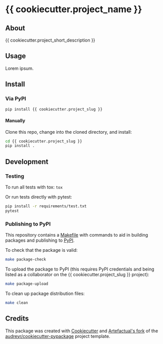 # {{ cookiecutter.project_name }}

## About

{{ cookiecutter.project_short_description }}

## Usage

Lorem ipsum.

## Install

### Via PyPI

```bash
pip install {{ cookiecutter.project_slug }}
```

#### Manually

Clone this repo, change into the cloned directory, and install:

```bash
cd {{ cookiecutter.project_slug }}
pip install .
```

## Development

### Testing

To run all tests with tox: `tox`

Or run tests directly with pytest:
```bash
pip install -r requirements/test.txt
pytest
```

### Publishing to PyPI

This repository contains a [Makefile](Makefile) with commands to aid in
building packages and publishing to [PyPI][pypi].

To check that the package is valid:
```bash
make package-check
```

To upload the package to PyPI (this requires PyPI credentials and being
listed as a collaborator on the {{ cookiecutter.project_slug }} project):
```bash
make package-upload
```

To clean up package distribution files:
```bash
make clean
```

## Credits

This package was created with [Cookiecutter](Cookiecutter) and
[Artefactual's fork](Artefactual) of the
[audreyr/cookiecutter-pypackage](pypackage) project template.

[am]: https://archivematica.org
[pypi]: https://pypi.org/
[Cookiecutter]: https://github.com/audreyr/cookiecutter
[Artefactual]: https://github.com/artefactual-labs/cookiecutter-pypackage
[pypackage]: https://github.com/audreyr/cookiecutter-pypackage
